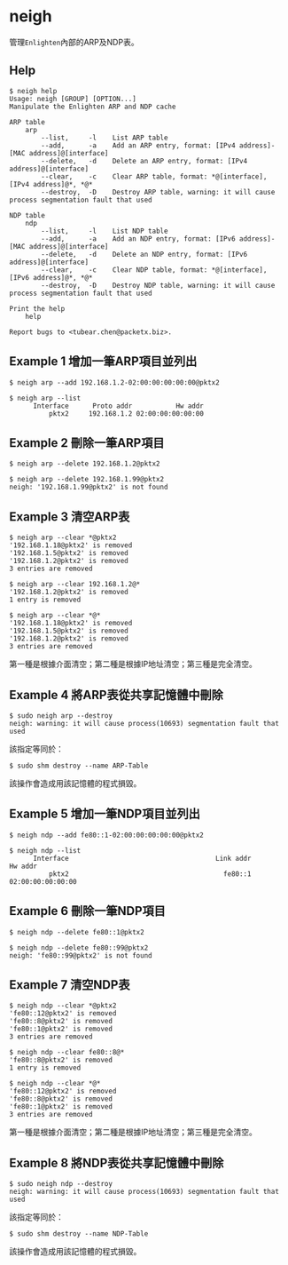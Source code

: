 neigh
===========

管理`Enlighten`內部的ARP及NDP表。

Help
-----------

```
$ neigh help
Usage: neigh [GROUP] [OPTION...]
Manipulate the Enlighten ARP and NDP cache

ARP table
    arp
        --list,     -l    List ARP table
        --add,      -a    Add an ARP entry, format: [IPv4 address]-[MAC address]@[interface]
        --delete,   -d    Delete an ARP entry, format: [IPv4 address]@[interface]
        --clear,    -c    Clear ARP table, format: *@[interface], [IPv4 address]@*, *@*
        --destroy,  -D    Destroy ARP table, warning: it will cause process segmentation fault that used

NDP table
    ndp
        --list,     -l    List NDP table
        --add,      -a    Add an NDP entry, format: [IPv6 address]-[MAC address]@[interface]
        --delete,   -d    Delete an NDP entry, format: [IPv6 address]@[interface]
        --clear,    -c    Clear NDP table, format: *@[interface], [IPv6 address]@*, *@*
        --destroy,  -D    Destroy NDP table, warning: it will cause process segmentation fault that used

Print the help
    help

Report bugs to <tubear.chen@packetx.biz>.
```

Example 1 增加一筆ARP項目並列出
-----------

```
$ neigh arp --add 192.168.1.2-02:00:00:00:00:00@pktx2

$ neigh arp --list
      Interface      Proto addr           Hw addr
          pktx2     192.168.1.2 02:00:00:00:00:00
```

Example 2 刪除一筆ARP項目
-----------

```
$ neigh arp --delete 192.168.1.2@pktx2

$ neigh arp --delete 192.168.1.99@pktx2
neigh: '192.168.1.99@pktx2' is not found
```

Example 3 清空ARP表
-----------

```
$ neigh arp --clear *@pktx2
'192.168.1.18@pktx2' is removed
'192.168.1.5@pktx2' is removed
'192.168.1.2@pktx2' is removed
3 entries are removed

$ neigh arp --clear 192.168.1.2@*
'192.168.1.2@pktx2' is removed
1 entry is removed

$ neigh arp --clear *@*
'192.168.1.18@pktx2' is removed
'192.168.1.5@pktx2' is removed
'192.168.1.2@pktx2' is removed
3 entries are removed
```

第一種是根據介面清空；第二種是根據IP地址清空；第三種是完全清空。

Example 4 將ARP表從共享記憶體中刪除
-----------

```
$ sudo neigh arp --destroy
neigh: warning: it will cause process(10693) segmentation fault that used
```

該指定等同於：

```
$ sudo shm destroy --name ARP-Table
```

該操作會造成用該記憶體的程式損毀。

Example 5 增加一筆NDP項目並列出
-----------

```
$ neigh ndp --add fe80::1-02:00:00:00:00:00@pktx2

$ neigh ndp --list
      Interface                                     Link addr           Hw addr
          pktx2                                       fe80::1 02:00:00:00:00:00
```

Example 6 刪除一筆NDP項目
-----------

```
$ neigh ndp --delete fe80::1@pktx2

$ neigh ndp --delete fe80::99@pktx2
neigh: 'fe80::99@pktx2' is not found
```

Example 7 清空NDP表
-----------

```
$ neigh ndp --clear *@pktx2
'fe80::12@pktx2' is removed
'fe80::8@pktx2' is removed
'fe80::1@pktx2' is removed
3 entries are removed

$ neigh ndp --clear fe80::8@*
'fe80::8@pktx2' is removed
1 entry is removed

$ neigh ndp --clear *@*
'fe80::12@pktx2' is removed
'fe80::8@pktx2' is removed
'fe80::1@pktx2' is removed
3 entries are removed
```

第一種是根據介面清空；第二種是根據IP地址清空；第三種是完全清空。

Example 8 將NDP表從共享記憶體中刪除
-----------

```
$ sudo neigh ndp --destroy
neigh: warning: it will cause process(10693) segmentation fault that used
```

該指定等同於：

```
$ sudo shm destroy --name NDP-Table
```

該操作會造成用該記憶體的程式損毀。
